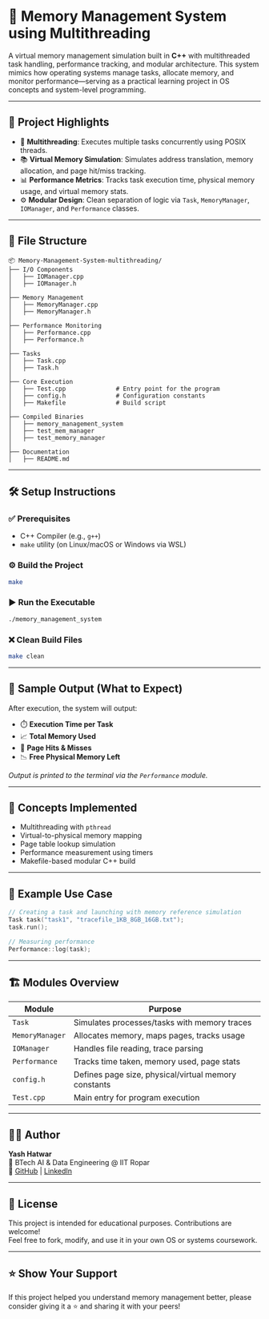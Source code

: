 
# 🧠 Memory Management System using Multithreading

A virtual memory management simulation built in **C++** with multithreaded task handling, performance tracking, and modular architecture. This system mimics how operating systems manage tasks, allocate memory, and monitor performance—serving as a practical learning project in OS concepts and system-level programming.

---

## 📌 Project Highlights

- 🧵 **Multithreading**: Executes multiple tasks concurrently using POSIX threads.
- 📚 **Virtual Memory Simulation**: Simulates address translation, memory allocation, and page hit/miss tracking.
- 📊 **Performance Metrics**: Tracks task execution time, physical memory usage, and virtual memory stats.
- ⚙️ **Modular Design**: Clean separation of logic via `Task`, `MemoryManager`, `IOManager`, and `Performance` classes.

---

## 🧱 File Structure

```
📦 Memory-Management-System-multithreading/
├── I/O Components
│   ├── IOManager.cpp
│   ├── IOManager.h
│
├── Memory Management
│   ├── MemoryManager.cpp
│   ├── MemoryManager.h
│
├── Performance Monitoring
│   ├── Performance.cpp
│   ├── Performance.h
│
├── Tasks
│   ├── Task.cpp
│   ├── Task.h
│
├── Core Execution
│   ├── Test.cpp              # Entry point for the program
│   ├── config.h              # Configuration constants
│   ├── Makefile              # Build script
│
├── Compiled Binaries
│   ├── memory_management_system
│   ├── test_mem_manager
│   ├── test_memory_manager
│
├── Documentation
│   ├── README.md
```

---

## 🛠️ Setup Instructions

### ✅ Prerequisites
- C++ Compiler (e.g., `g++`)
- `make` utility (on Linux/macOS or Windows via WSL)

### ⚙️ Build the Project

```bash
make
```

### ▶️ Run the Executable

```bash
./memory_management_system
```

### ❌ Clean Build Files

```bash
make clean
```

---

## 🧪 Sample Output (What to Expect)

After execution, the system will output:

- ⏱️ **Execution Time per Task**
- 📈 **Total Memory Used**
- 🔁 **Page Hits & Misses**
- 📉 **Free Physical Memory Left**

*Output is printed to the terminal via the `Performance` module.*

---

## 🧠 Concepts Implemented

- Multithreading with `pthread`
- Virtual-to-physical memory mapping
- Page table lookup simulation
- Performance measurement using timers
- Makefile-based modular C++ build

---

## 📖 Example Use Case

```cpp
// Creating a task and launching with memory reference simulation
Task task("task1", "tracefile_1KB_8GB_16GB.txt");
task.run();

// Measuring performance
Performance::log(task);
```

---

## 🏗️ Modules Overview

| Module          | Purpose                                                  |
|-----------------|----------------------------------------------------------|
| `Task`          | Simulates processes/tasks with memory traces             |
| `MemoryManager` | Allocates memory, maps pages, tracks usage               |
| `IOManager`     | Handles file reading, trace parsing                      |
| `Performance`   | Tracks time taken, memory used, page stats               |
| `config.h`      | Defines page size, physical/virtual memory constants     |
| `Test.cpp`      | Main entry for program execution                         |

---

## 👩‍💻 Author

**Yash Hatwar**  
📍 BTech AI & Data Engineering @ IIT Ropar  
🔗 [GitHub](https://github.com/yashhatwar99) | [LinkedIn](https://www.linkedin.com/in/yash-hatwar-38319427b/)

---

## 📝 License

This project is intended for educational purposes. Contributions are welcome!  
Feel free to fork, modify, and use it in your own OS or systems coursework.

---

## ⭐ Show Your Support

If this project helped you understand memory management better, please consider giving it a ⭐ and sharing it with your peers!
